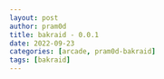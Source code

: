 ```yaml
---
layout: post
author: pram0d
title: bakraid - 0.0.1
date: 2022-09-23
categories: [arcade, pram0d-bakraid]
tags: [bakraid]
---
```


